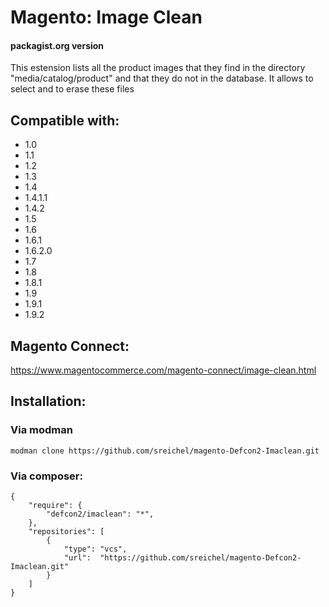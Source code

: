 # Magento: Image Clean
#### packagist.org version

This estension lists all the product images that they find in the directory "media/catalog/product" and that they do not in the database. It allows to select and to erase these files

## Compatible with:
- 1.0
- 1.1
- 1.2
- 1.3
- 1.4
- 1.4.1.1
- 1.4.2
- 1.5
- 1.6
- 1.6.1
- 1.6.2.0
- 1.7
- 1.8
- 1.8.1
- 1.9
- 1.9.1
- 1.9.2

## Magento Connect: 
https://www.magentocommerce.com/magento-connect/image-clean.html

## Installation:

### Via modman
```
modman clone https://github.com/sreichel/magento-Defcon2-Imaclean.git
```
### Via composer:
```
{
    "require": {
        "defcon2/imaclean": "*",
    },
    "repositories": [
        {
            "type": "vcs",
            "url":  "https://github.com/sreichel/magento-Defcon2-Imaclean.git"
        }
    ]
}
